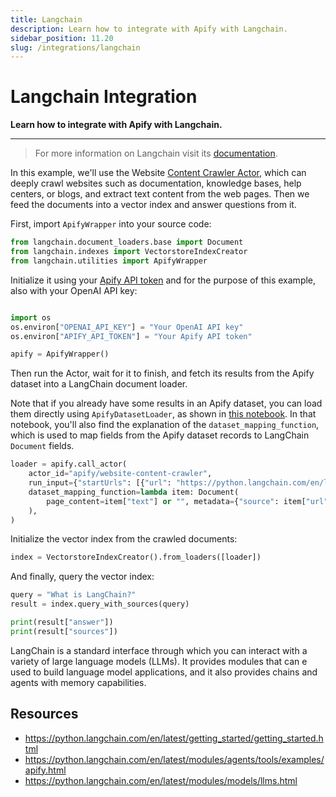 ```yaml
---
title: Langchain
description: Learn how to integrate with Apify with Langchain.
sidebar_position: 11.20
slug: /integrations/langchain
---
```


# Langchain Integration

**Learn how to integrate with Apify with Langchain.**

---

> For more information on Langchain visit its [documentation](https://python.langchain.com/en/latest/index.html).

In this example, we'll use the Website [Content Crawler Actor](https://apify.com/apify/website-content-crawler), which can deeply crawl websites such as documentation, knowledge bases, help centers, or blogs, and extract text content from the web pages. Then we feed the documents into a vector index and answer questions from it.

First, import `ApifyWrapper` into your source code:

```python
from langchain.document_loaders.base import Document
from langchain.indexes import VectorstoreIndexCreator
from langchain.utilities import ApifyWrapper
```

Initialize it using your [Apify API token](https://console.apify.com/account/integrations) and for the purpose of this example, also with your OpenAI API key:

```python

import os
os.environ["OPENAI_API_KEY"] = "Your OpenAI API key"
os.environ["APIFY_API_TOKEN"] = "Your Apify API token"

apify = ApifyWrapper()
```

Then run the Actor, wait for it to finish, and fetch its results from the Apify dataset into a LangChain document loader.

Note that if you already have some results in an Apify dataset, you can load them directly using `ApifyDatasetLoader`, as shown in [this notebook](https://github.com/hwchase17/langchain/blob/fe1eb8ca5f57fcd7c566adfc01fa1266349b72f3/docs/modules/indexes/document_loaders/examples/apify_dataset.ipynb). In that notebook, you'll also find the explanation of the `dataset_mapping_function`, which is used to map fields from the Apify dataset records to LangChain `Document` fields.

```python
loader = apify.call_actor(
    actor_id="apify/website-content-crawler",
    run_input={"startUrls": [{"url": "https://python.langchain.com/en/latest/"}]},
    dataset_mapping_function=lambda item: Document(
        page_content=item["text"] or "", metadata={"source": item["url"]}
    ),
)
```

Initialize the vector index from the crawled documents:

```python
index = VectorstoreIndexCreator().from_loaders([loader])
```

And finally, query the vector index:

```python
query = "What is LangChain?"
result = index.query_with_sources(query)

print(result["answer"])
print(result["sources"])
```

LangChain is a standard interface through which you can interact with a variety of large language models (LLMs). It provides modules that can e used to build language model applications, and it also provides chains and agents with memory capabilities.

## Resources

- <https://python.langchain.com/en/latest/getting_started/getting_started.html>
- <https://python.langchain.com/en/latest/modules/agents/tools/examples/apify.html>
- <https://python.langchain.com/en/latest/modules/models/llms.html>

